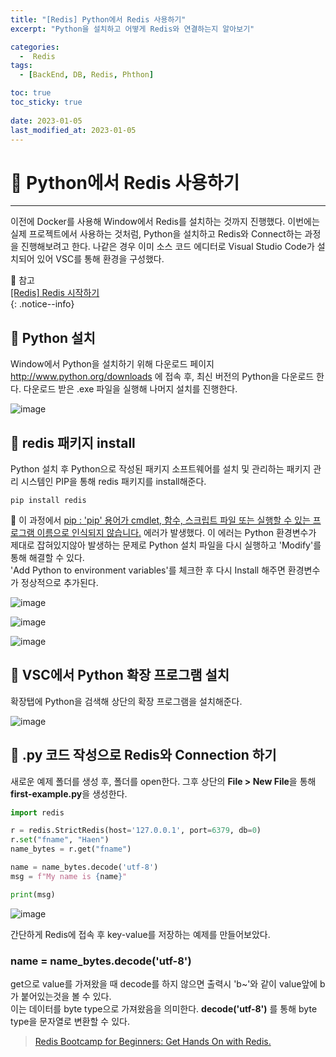 ```yaml
---
title: "[Redis] Python에서 Redis 사용하기"
excerpt: "Python을 설치하고 어떻게 Redis와 연결하는지 알아보기"

categories:
  -  Redis
tags:
  - [BackEnd, DB, Redis, Phthon]

toc: true
toc_sticky: true
 
date: 2023-01-05
last_modified_at: 2023-01-05
---
```


# 🚀 Python에서 Redis 사용하기
---
이전에 Docker를 사용해 Window에서 Redis를 설치하는 것까지 진행했다.
이번에는 실제 프로젝트에서 사용하는 것처럼, Python을 설치하고 Redis와 Connect하는 과정을 진행해보려고 한다.
나같은 경우 이미 소스 코드 에디터로 Visual Studio Code가 설치되어 있어 VSC를 통해 환경을 구성했다.

🔗 참고  
[[Redis] Redis 시작하기](https://haenlee.github.io/redis/redis-01/)  
{: .notice--info}

## 📝 Python 설치

Window에서 Python을 설치하기 위해 다운로드 페이지 <http://www.python.org/downloads> 에 접속 후, 최신 버전의 Python을 다운로드 한다.
다운로드 받은 .exe 파일을 실행해 나머지 설치를 진행한다.

![image](https://user-images.githubusercontent.com/85219306/210791880-e43fed3c-7b77-4d04-85c6-b620c31f42a0.png)

## 📝 redis 패키지 install
Python 설치 후 Python으로 작성된 패키지 소프트웨어를 설치 및 관리하는 패키지 관리 시스템인 PIP을 통해 redis 패키지를 install해준다.

```
pip install redis
```

📢 이 과정에서 <u>pip : 'pip' 용어가 cmdlet, 함수, 스크립트 파일 또는 실행할 수 있는 프로그램 이름으로 인식되지 않습니다.</u> 에러가 발생했다.
이 에러는 Python 환경변수가 제대로 잡혀있지않아 발생하는 문제로 Python 설치 파일을 다시 실행하고 'Modify'를 통해 해결할 수 있다.  
'Add Python to environment variables'를 체크한 후 다시 Install 해주면 환경변수가 정상적으로 추가된다.

![image](https://user-images.githubusercontent.com/85219306/210794811-577c7432-9503-418c-8f24-405c7fb5975e.png)

![image](https://user-images.githubusercontent.com/85219306/210795649-b0c76b5c-72ec-4474-b66f-8aca2f3d168f.png)

![image](https://user-images.githubusercontent.com/85219306/210796453-578a810f-d906-4e3f-b333-ec3f73405920.png)

## 📝 VSC에서 Python 확장 프로그램 설치
확장탭에 Python을 검색해 상단의 확장 프로그램을 설치해준다.

![image](https://user-images.githubusercontent.com/85219306/210797178-0d6bec30-b527-45fe-bc53-4290ddea7927.png)

## 📝 .py 코드 작성으로 Redis와 Connection 하기
새로운 예제 폴더를 생성 후, 폴더를 open한다. 그후 상단의 **File > New File**을 통해 **first-example.py**을 생성한다.

```python
import redis

r = redis.StrictRedis(host='127.0.0.1', port=6379, db=0)
r.set("fname", "Haen")
name_bytes = r.get("fname")

name = name_bytes.decode('utf-8')
msg = f"My name is {name}"

print(msg)
```

![image](https://user-images.githubusercontent.com/85219306/210799673-70a6ee5b-30bc-49f6-a85f-1df1ea3a4bab.png)

간단하게 Redis에 접속 후 key-value를 저장하는 예제를 만들어보았다. 

### name = name_bytes.decode('utf-8')  
get으로 value를 가져왔을 때 decode를 하지 않으면 출력시 'b~'와 같이 value앞에 b가 붙어있는것을 볼 수 있다.  
이는 데이터를 byte type으로 가져왔음을 의미한다.
**decode('utf-8')** 를 통해 byte type을 문자열로 변환할 수 있다.
  

> [Redis Bootcamp for Beginners: Get Hands On with Redis.](https://www.udemy.com/course/redis-bootcamp-for-beginners/)  
